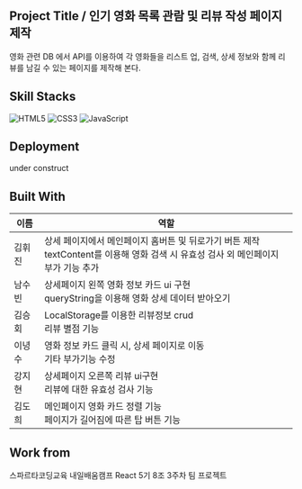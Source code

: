 ## Project Title / 인기 영화 목록 관람 및 리뷰 작성 페이지 제작
영화 관련 DB 에서 API를 이용하여 각 영화들을 리스트 업, 검색, 상세 정보와 함께 리뷰를 남길 수 있는 페이지를 제작해 본다.


## Skill Stacks 
![HTML5](https://img.shields.io/badge/HTML5-E34F26?style=for-the-badge&logo=html5&logoColor=white) ![CSS3](https://img.shields.io/badge/CSS3-1572B6?style=for-the-badge&logo=css3&logoColor=white) ![JavaScript](https://img.shields.io/badge/JavaScript-323330?style=for-the-badge&logo=javascript&logoColor=F7DF1E)


## Deployment
under construct


## Built With
| 이름 | 역할 |
| -- | -- |
| 김휘진 | 상세 페이지에서 메인페이지 홈버튼 및 뒤로가기 버튼 제작 <br/>textContent를 이용해 영화 검색 시 유효성 검사 외 메인페이지 부가 기능 추가|
| 남수빈 | 상세페이지 왼쪽 영화 정보 카드 ui 구현<br/>queryString을 이용해 영화 상세 데이터 받아오기 |
| 김승회 | LocalStorage를 이용한 리뷰정보 crud <br/> 리뷰 별점 기능|
| 이녕수 | 영화 정보 카드 클릭 시, 상세 페이지로 이동<br/>기타 부가기능 수정 |
| 강지현 | 상세페이지 오른쪽 리뷰 ui구현<br/>리뷰에 대한 유효성 검사 기능 |
| 김도희 | 메인페이지 영화 카드 정렬 기능<br/>페이지가 길어짐에 따른 탑 버튼 기능 |


## Work from
스파르타코딩교육 내일배움캠프 React 5기 8조 3주차 팀 프로젝트 
